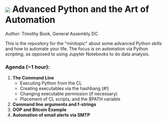 # ![](https://ga-dash.s3.amazonaws.com/production/assets/logo-9f88ae6c9c3871690e33280fcf557f33.png) Advanced Python and the Art of Automation

_Author:_ Timothy Book, General Assembly DC

This is the repository for the "minitopic" about some advanced Python skills and how to automate your life. The focus is on automation via Python _scripting_, as opposed to using Jupyter Notebooks to do data analysis. 

### Agenda (~1 hour):
1. **The Command Line**
	* Executing Python from the CL
	* Creating executables via the hashbang (#!)
	* Changing executable permission (if necessary)
	* Placement of CL scripts, and the $PATH variable
1. **Command line arguments and f-strings**
1. **OOP and Bitcoin Example**
1. **Automation of email alerts via SMTP**
